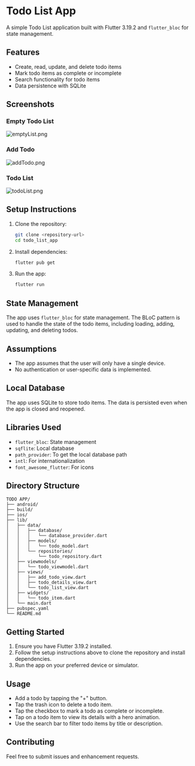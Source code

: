 
# Todo List App

A simple Todo List application built with Flutter 3.19.2 and `flutter_bloc` for state management.

## Features

- Create, read, update, and delete todo items
- Mark todo items as complete or incomplete
- Search functionality for todo items
- Data persistence with SQLite


## Screenshots

### Empty Todo List
![emptyList.png](screenshots%2FemptyList.png)

### Add Todo
![addTodo.png](screenshots%2FaddTodo.png)

### Todo List
![todoList.png](screenshots%2FtodoList.png)


## Setup Instructions

1. Clone the repository:
   ```sh
   git clone <repository-url>
   cd todo_list_app
   ```

2. Install dependencies:
   ```sh
   flutter pub get
   ```

3. Run the app:
   ```sh
   flutter run
   ```

## State Management

The app uses `flutter_bloc` for state management. The BLoC pattern is used to handle the state of the todo items, including loading, adding, updating, and deleting todos.

## Assumptions

- The app assumes that the user will only have a single device.
- No authentication or user-specific data is implemented.

## Local Database

The app uses SQLite to store todo items. The data is persisted even when the app is closed and reopened.

## Libraries Used

- `flutter_bloc`: State management
- `sqflite`: Local database
- `path_provider`: To get the local database path
- `intl`: For internationalization
- `font_awesome_flutter`: For icons

## Directory Structure

```
TODO APP/
├── android/
├── build/
├── ios/
├── lib/
│   ├── data/
│   │   ├── database/
│   │   │   └── database_provider.dart
│   │   ├── models/
│   │   │   └── todo_model.dart
│   │   └── repositories/
│   │       └── todo_repository.dart
│   ├── viewmodels/
│   │   └── todo_viewmodel.dart
│   ├── views/
│   │   ├── add_todo_view.dart
│   │   ├── todo_details_view.dart
│   │   └── todo_list_view.dart
│   ├── widgets/
│   │   └── todo_item.dart
│   └── main.dart
├── pubspec.yaml
└── README.md

```

## Getting Started

1. Ensure you have Flutter 3.19.2 installed.
2. Follow the setup instructions above to clone the repository and install dependencies.
3. Run the app on your preferred device or simulator.

## Usage


- Add a todo by tapping the "+" button. 
- Tap the trash icon to delete a todo item.
- Tap the checkbox to mark a todo as complete or incomplete. 
- Tap on a todo item to view its details with a hero animation. 
- Use the search bar to filter todo items by title or description.

## Contributing

Feel free to submit issues and enhancement requests.

